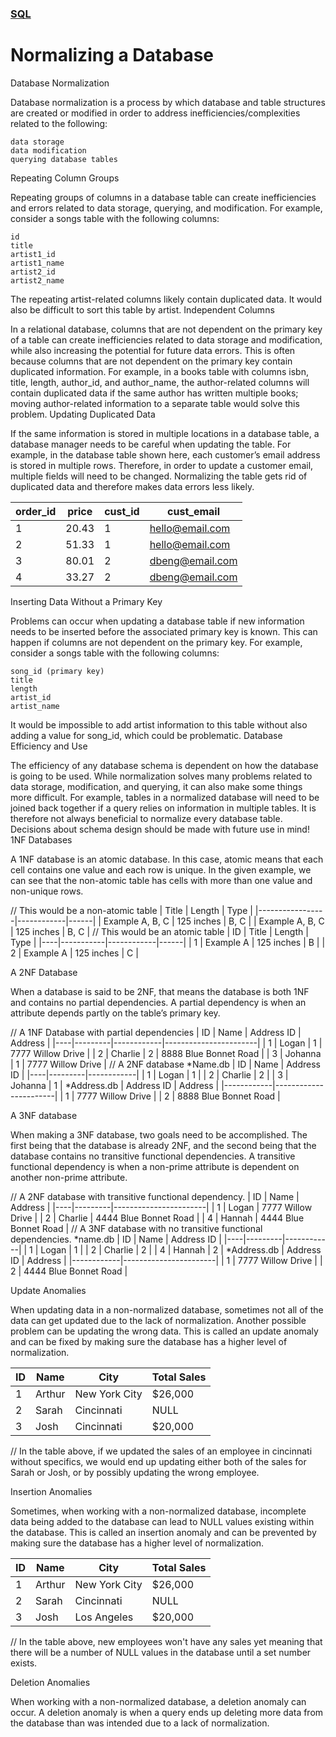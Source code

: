 ### [SQL](./README.md)
# Normalizing a Database

Database Normalization

Database normalization is a process by which database and table structures are created or modified in order to address inefficiencies/complexities related to the following:

    data storage
    data modification
    querying database tables

Repeating Column Groups

Repeating groups of columns in a database table can create inefficiencies and errors related to data storage, querying, and modification. For example, consider a songs table with the following columns:

    id
    title
    artist1_id
    artist1_name
    artist2_id
    artist2_name

The repeating artist-related columns likely contain duplicated data. It would also be difficult to sort this table by artist.
Independent Columns

In a relational database, columns that are not dependent on the primary key of a table can create inefficiencies related to data storage and modification, while also increasing the potential for future data errors. This is often because columns that are not dependent on the primary key contain duplicated information. For example, in a books table with columns isbn, title, length, author_id, and author_name, the author-related columns will contain duplicated data if the same author has written multiple books; moving author-related information to a separate table would solve this problem.
Updating Duplicated Data

If the same information is stored in multiple locations in a database table, a database manager needs to be careful when updating the table. For example, in the database table shown here, each customer’s email address is stored in multiple rows. Therefore, in order to update a customer email, multiple fields will need to be changed. Normalizing the table gets rid of duplicated data and therefore makes data errors less likely.

|order_id |price |cust_id |cust_email      |
| -----   | -----| -------| -------------- | 
| 1       |20.43 | 1      |hello@email.com |
| 2       |51.33 | 1      |hello@email.com |
| 3       |80.01 | 2      |dbeng@email.com |
| 4       |33.27 | 2      |dbeng@email.com | 

Inserting Data Without a Primary Key

Problems can occur when updating a database table if new information needs to be inserted before the associated primary key is known. This can happen if columns are not dependent on the primary key. For example, consider a songs table with the following columns:

    song_id (primary key)
    title
    length
    artist_id
    artist_name

It would be impossible to add artist information to this table without also adding a value for song_id, which could be problematic.
Database Efficiency and Use

The efficiency of any database schema is dependent on how the database is going to be used. While normalization solves many problems related to data storage, modification, and querying, it can also make some things more difficult. For example, tables in a normalized database will need to be joined back together if a query relies on information in multiple tables. It is therefore not always beneficial to normalize every database table. Decisions about schema design should be made with future use in mind!
1NF Databases

A 1NF database is an atomic database. In this case, atomic means that each cell contains one value and each row is unique. In the given example, we can see that the non-atomic table has cells with more than one value and non-unique rows.

// This would be a non-atomic table
| Title           | Length     | Type |
|-----------------|------------|------|
| Example A, B, C | 125 inches | B, C |
| Example A, B, C | 125 inches | B, C |
// This would be an atomic table
| ID | Title     | Length     | Type |
|----|-----------|------------|------|
| 1  | Example A | 125 inches | B    |
| 2  | Example A | 125 inches | C    |

A 2NF Database

When a database is said to be 2NF, that means the database is both 1NF and contains no partial dependencies. A partial dependency is when an attribute depends partly on the table’s primary key.

// A 1NF Database with partial dependencies
| ID | Name    | Address ID | Address               |
|----|---------|------------|-----------------------|
| 1  | Logan   | 1          | 7777 Willow Drive     |
| 2  | Charlie | 2          | 8888 Blue Bonnet Road |
| 3  | Johanna | 1          | 7777 Willow Drive     |
// A 2NF database
*Name.db
| ID | Name    | Address ID |
|----|---------|------------|
| 1  | Logan   | 1          |
| 2  | Charlie | 2          |
| 3  | Johanna | 1          |
*Address.db
| Address ID | Address               |
|------------|-----------------------|
| 1          | 7777 Willow Drive     |
| 2          | 8888 Blue Bonnet Road |

A 3NF database

When making a 3NF database, two goals need to be accomplished. The first being that the database is already 2NF, and the second being that the database contains no transitive functional dependencies. A transitive functional dependency is when a non-prime attribute is dependent on another non-prime attribute.

// A 2NF database with transitive functional dependency.
| ID | Name    | Address               |
|----|---------|-----------------------|
| 1  | Logan   | 7777 Willow Drive     |
| 2  | Charlie | 4444 Blue Bonnet Road |
| 4  | Hannah  | 4444 Blue Bonnet Road |
// A 3NF database with no transitive functional dependencies.
*name.db
| ID | Name    | Address ID |
|----|---------|------------|
| 1  | Logan   | 1          |
| 2  | Charlie | 2          |
| 4  | Hannah  | 2          |
*Address.db
| Address ID | Address               |
|------------|-----------------------|
| 1          | 7777 Willow Drive     |
| 2          | 4444 Blue Bonnet Road |

Update Anomalies

When updating data in a non-normalized database, sometimes not all of the data can get updated due to the lack of normalization. Another possible problem can be updating the wrong data. This is called an update anomaly and can be fixed by making sure the database has a higher level of normalization.

| ID | Name   | City          | Total Sales |
|----|--------|---------------|-------------|
| 1  | Arthur | New York City | $26,000     |
| 2  | Sarah  | Cincinnati    | NULL        |
| 3  | Josh   | Cincinnati    | $20,000     |
// In the table above, if we updated the sales of an employee in cincinnati without specifics, we would end up updating either both of the sales for Sarah or Josh, or by possibly updating the wrong employee.

Insertion Anomalies

Sometimes, when working with a non-normalized database, incomplete data being added to the database can lead to NULL values existing within the database. This is called an insertion anomaly and can be prevented by making sure the database has a higher level of normalization.

| ID | Name   | City          | Total Sales |
|----|--------|---------------|-------------|
| 1  | Arthur | New York City | $26,000     |
| 2  | Sarah  | Cincinnati    | NULL        |
| 3  | Josh   | Los Angeles   | $20,000     |
// In the table above, new employees won't have any sales yet meaning that there will be a number of NULL values in the database until a set number exists.

Deletion Anomalies

When working with a non-normalized database, a deletion anomaly can occur. A deletion anomaly is when a query ends up deleting more data from the database than was intended due to a lack of normalization.
